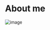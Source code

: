 # About me

![image](https://github.com/user-attachments/assets/85260be8-8d63-4834-9c8b-c3becc5ede6f)





